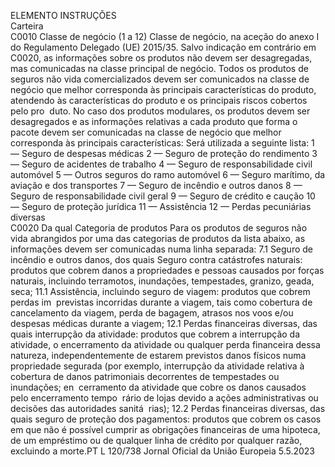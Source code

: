  
ELEMENTO  INSTRUÇÕES  
Carteira  
C0010  Classe de negócio (1 a 12)  Classe de negócio, na aceção do anexo I do Regulamento Delegado (UE) 2015/35. 
Salvo indicação em contrário em C0020, as informações sobre os produtos não 
devem ser desagregadas, mas comunicadas na classe principal de negócio. Todos 
os produtos de seguros não vida comercializados devem ser comunicados na 
classe de negócio que melhor corresponda às principais características do produto, 
atendendo às características do produto e os principais riscos cobertos pelo pro ­
duto. No caso dos produtos modulares, os produtos devem ser desagregados e as 
informações relativas a cada produto que forma o pacote devem ser comunicadas 
na classe de negócio que melhor corresponda às principais características: 
Será utilizada a seguinte lista: 
1 — Seguro de despesas médicas 
2 — Seguro de proteção do rendimento 
3 — Seguro de acidentes de trabalho 
4 — Seguro de responsabilidade civil automóvel 
5 — Outros seguros do ramo automóvel 
6 — Seguro marítimo, da aviação e dos transportes 
7 — Seguro de incêndio e outros danos 
8 — Seguro de responsabilidade civil geral 
9 — Seguro de crédito e caução 
10 — Seguro de proteção jurídica 
11 — Assistência 
12 — Perdas pecuniárias diversas  
C0020  Da qual Categoria de produtos  Para os produtos de seguros não vida abrangidos por uma das categorias de 
produtos da lista abaixo, as informações devem ser comunicadas numa linha 
separada: 
7.1 Seguro de incêndio e outros danos, dos quais Seguro contra catástrofes 
naturais: produtos que cobrem danos a propriedades e pessoas causados por 
forças naturais, incluindo terramotos, inundações, tempestades, granizo, geada, 
seca; 
11.1 Assistência, incluindo seguro de viagem: produtos que cobrem perdas im ­
previstas incorridas durante a viagem, tais como cobertura de cancelamento da 
viagem, perda de bagagem, atrasos nos voos e/ou despesas médicas durante a 
viagem; 
12.1 Perdas financeiras diversas, das quais interrupção da atividade: produtos que 
cobrem a interrupção da atividade, o encerramento da atividade ou qualquer perda 
financeira dessa natureza, independentemente de estarem previstos danos físicos 
numa propriedade segurada (por exemplo, interrupção da atividade relativa à 
cobertura de danos patrimoniais decorrentes de tempestades ou inundações; en ­
cerramento da atividade que cobre os danos causados pelo encerramento tempo ­
rário de lojas devido a ações administrativas ou decisões das autoridades sanitá ­
rias); 
12.2 Perdas financeiras diversas, das quais seguro de proteção dos pagamentos: 
produtos que cobrem os casos em que não é possível cumprir as obrigações 
financeiras de uma hipoteca, de um empréstimo ou de qualquer linha de crédito 
por qualquer razão, excluindo a morte.PT  L 120/738 Jornal Oficial da União Europeia 5.5.2023